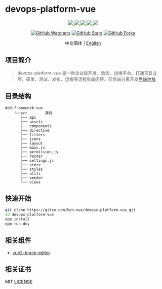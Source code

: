 # devops-platform-vue

<p align="center">
  <a href="https://gitee.com/ken-xue/ddd-framework-vue/blob/master/LICENSE">
    <img src="https://img.shields.io/static/v1?label=license&message=MIT&color=green">
  </a>  
  <a href="https://github.com/vuejs/vue">
    <img src="https://img.shields.io/static/v1?label=element-ui&message=2.x&color=blue">
  </a>
  <a href="https://gitee.com/ken-xue/ddd-framework-vue">
    <img src="https://img.shields.io/static/v1?label=vue&message=2.6.10&color=Cyan">
  </a>
  <a href="https://panjiachen.github.io/vue-element-admin">
    <img src="https://img.shields.io/static/v1?label=vue-element-admin&message=v4.0&color=blue">
  </a>
  <a href="">
    <img src="https://img.shields.io/static/v1?label=jsPlumb&message=v4.0&color=yellow">
  </a>
</p>


<p align="center">
<a title="GitHub Watchers" target="_blank" href="https://github.com/ken-xue/devops-platform/watchers"><img alt="GitHub Watchers" src="https://img.shields.io/github/watchers/ken-xue/devops-platform.svg?label=Watchers&style=social"></a>  
  <a title="GitHub Stars" target="_blank" href="https://github.com/ken-xue/devops-platform/stargazers"><img alt="GitHub Stars" src="https://img.shields.io/github/stars/ken-xue/devops-platform.svg?label=Stars&style=social"></a>  
  <a title="GitHub Forks" target="_blank" href="https://github.com/ken-xue/devops-platform/network/members"><img alt="GitHub Forks" src="https://img.shields.io/github/forks/ken-xue/devops-platform.svg?label=Forks&style=social"></a>
</p>

<p align="center"> 中文简体  |  <a title="Englist" href="README_en.md"> English</a></p>


## 项目简介

> devops-platform-vue 是一款企业级开发、效能、运维平台。打通项目立项、研发、测试、发布、运维等流程形成闭环。前后端分离开发[后端地址](https://github.com/ken-xue/devops-platform)


## 目录结构

```
ddd-framework-vue
    └──src        源码
       ├── api
       ├── assets
       ├── components
       ├── directive
       ├── filters
       ├── icons
       ├── layout
       ├── main.js
       ├── permission.js
       ├── router
       ├── settings.js
       ├── store
       ├── styles
       ├── utils
       ├── vendor
       └── views
```

## 快速开始

```bash
git clone https://gitee.com/ken-xue/devops-platform-vue.git
cd devops-platform-vue
npm install
npm run dev
```
## 相关组件

- [vue2-brace-editor](https://www.npmjs.com/package/vue2-brace-editor)

## 相关证书

MIT [LICENSE](./LICENSE).
